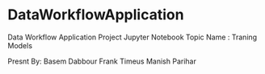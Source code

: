 # DataWorkflowApplication

Data Workflow Application Project Jupyter Notebook
Topic Name : Traning Models

Presnt By:
Basem Dabbour
Frank Timeus
Manish Parihar
